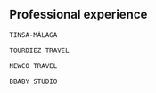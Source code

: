 ## Professional experience
```
TINSA-MÁLAGA
```
```
TOURDIEZ TRAVEL
```
```
NEWCO TRAVEL
```
```
BBABY STUDIO
```
